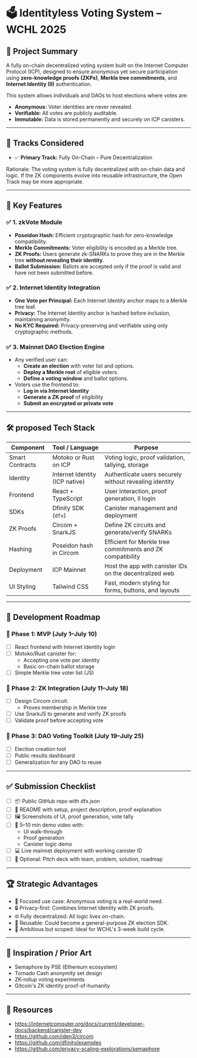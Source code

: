 # 🗳️ Identityless Voting System – WCHL 2025

## 🚀 Project Summary

A fully on-chain decentralized voting system built on the Internet Computer Protocol (ICP), designed to ensure anonymous yet secure participation using **zero-knowledge proofs (ZKPs)**, **Merkle tree commitments**, and **Internet Identity (II)** authentication.

This system allows individuals and DAOs to host elections where votes are:
- **Anonymous:** Voter identities are never revealed.
- **Verifiable:** All votes are publicly auditable.
- **Immutable:** Data is stored permanently and securely on ICP canisters.

---

## 🎯 Tracks Considered

- ✅ **Primary Track:** Fully On-Chain – Pure Decentralization

Rationale: The voting system is fully decentralized with on-chain data and logic. If the ZK components evolve into reusable infrastructure, the Open Track may be more appropriate.

---

## 🧩 Key Features

### ✅ 1. zkVote Module
- **Poseidon Hash:** Efficient cryptographic hash for zero-knowledge compatibility.
- **Merkle Commitments:** Voter eligibility is encoded as a Merkle tree.
- **ZK Proofs:** Users generate zk-SNARKs to prove they are in the Merkle tree **without revealing their identity**.
- **Ballot Submission:** Ballots are accepted only if the proof is valid and have not been submitted before.

### ✅ 2. Internet Identity Integration
- **One Vote per Principal:** Each Internet Identity anchor maps to a Merkle tree leaf.
- **Privacy:** The Internet Identity anchor is hashed before inclusion, maintaining anonymity.
- **No KYC Required:** Privacy-preserving and verifiable using only cryptographic methods.

### ✅ 3. Mainnet DAO Election Engine
- Any verified user can:
  - **Create an election** with voter list and options.
  - **Deploy a Merkle root** of eligible voters.
  - **Define a voting window** and ballot options.
- Voters use the frontend to:
  - **Log in via Internet Identity**
  - **Generate a ZK proof** of eligibility
  - **Submit an encrypted or private vote**

---

## 🛠️ proposed Tech Stack

| Component         | Tool / Language                  | Purpose                                                           |
|------------------|----------------------------------|-------------------------------------------------------------------|
| Smart Contracts   | Motoko or Rust on ICP            | Voting logic, proof validation, tallying, storage                 |
| Identity          | Internet Identity (ICP native)   | Authenticate users securely without revealing identity            |
| Frontend          | React + TypeScript               | User interaction, proof generation, II login                      |
| SDKs              | Dfinity SDK (`dfx`)              | Canister management and deployment                                |
| ZK Proofs         | Circom + SnarkJS                 | Define ZK circuits and generate/verify SNARKs                     |
| Hashing           | Poseidon hash in Circom          | Efficient for Merkle tree commitments and ZK compatibility        |
| Deployment        | ICP Mainnet                      | Host the app with canister IDs on the decentralized web           |
| UI Styling        | Tailwind CSS                     | Fast, modern styling for forms, buttons, and layouts              |

---

## 🧭 Development Roadmap

### 🔹 Phase 1: MVP (July 1–July 10)
- [ ] React frontend with Internet Identity login
- [ ] Motoko/Rust canister for:
  - Accepting one vote per identity
  - Basic on-chain ballot storage
- [ ] Simple Merkle tree voter list (JS)

### 🔹 Phase 2: ZK Integration (July 11–July 18)
- [ ] Design Circom circuit:
  - Proves membership in Merkle tree
- [ ] Use SnarkJS to generate and verify ZK proofs
- [ ] Validate proof before accepting vote

### 🔹 Phase 3: DAO Voting Toolkit (July 19–July 25)
- [ ] Election creation tool
- [ ] Public results dashboard
- [ ] Generalization for any DAO to reuse

---

## ✅ Submission Checklist

- [ ] 📦 Public GitHub repo with dfx.json
- [ ] 📝 README with setup, project description, proof explanation
- [ ] 🖼️ Screenshots of UI, proof generation, vote tally
- [ ] 🎥 5–10 min demo video with:
  - UI walk-through
  - Proof generation
  - Canister logic demo
- [ ] 💻 Live mainnet deployment with working canister ID
- [ ] 🧾 Optional: Pitch deck with team, problem, solution, roadmap

---

## 🏆 Strategic Advantages

- 🎯 Focused use case: Anonymous voting is a real-world need.
- 🔒 Privacy-first: Combines Internet Identity with ZK proofs.
- 🌐 Fully decentralized: All logic lives on-chain.
- 🔄 Reusable: Could become a general-purpose ZK election SDK.
- 🧠 Ambitious but scoped: Ideal for WCHL's 3-week build cycle.

---

## 🧠 Inspiration / Prior Art

- Semaphore by PSE (Ethereum ecosystem)
- Tornado Cash anonymity set design
- ZK-rollup voting experiments
- Gitcoin's ZK identity proof-of-humanity

---

## 🔗 Resources

- https://internetcomputer.org/docs/current/developer-docs/backend/canister-dev
- https://github.com/iden3/circom
- https://github.com/dfinity/examples
- https://github.com/privacy-scaling-explorations/semaphore
